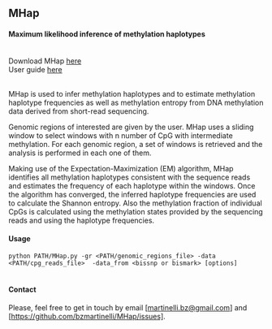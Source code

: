 

## MHap

#### Maximum likelihood inference of methylation haplotypes<br/><br/>
Download MHap [here](https://github.com/bzmartinelli/MHap/releases)  
User guide [here](https://github.com/bzmartinelli/MHap/blob/master/MHap_user_guide.pdf)<br/><br/>

MHap is used to infer methylation haplotypes and to estimate methylation haplotype frequencies as well as methylation entropy from DNA methylation data derived from short-read sequencing.

Genomic regions of interested are given by the user. MHap uses a sliding window to select windows with n number of CpG with intermediate methylation. For each genomic region, a set of windows is retrieved and the analysis is performed in each one of them.

Making use of the Expectation-Maximization (EM) algorithm, MHap identifies all methylation haplotypes consistent with the sequence reads and estimates the frequency of each haplotype within the windows. Once the algorithm has converged, the inferred haplotype frequencies are used to calculate the Shannon entropy. Also the methylation fraction of individual CpGs is calculated using the methylation states provided by the sequencing reads and using the haplotype frequencies.

#### Usage
`python PATH/MHap.py -gr <PATH/genomic_regions_file> -data <PATH/cpg_reads_file> 
-data_from <bissnp or bismark> [options] `<br/><br/>

#### Contact

Please, feel free to get in touch by email [martinelli.bz@gmail.com] and [https://github.com/bzmartinelli/MHap/issues].

